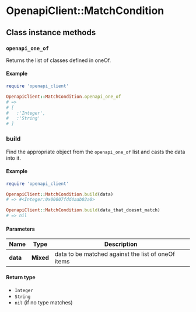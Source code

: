 # OpenapiClient::MatchCondition

## Class instance methods

### `openapi_one_of`

Returns the list of classes defined in oneOf.

#### Example

```ruby
require 'openapi_client'

OpenapiClient::MatchCondition.openapi_one_of
# =>
# [
#   :'Integer',
#   :'String'
# ]
```

### build

Find the appropriate object from the `openapi_one_of` list and casts the data into it.

#### Example

```ruby
require 'openapi_client'

OpenapiClient::MatchCondition.build(data)
# => #<Integer:0x00007fdd4aab02a0>

OpenapiClient::MatchCondition.build(data_that_doesnt_match)
# => nil
```

#### Parameters

| Name | Type | Description |
| ---- | ---- | ----------- |
| **data** | **Mixed** | data to be matched against the list of oneOf items |

#### Return type

- `Integer`
- `String`
- `nil` (if no type matches)

